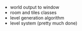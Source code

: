 - world output to window
- room and tiles classes
- level generation algorithm
- level system (pretty much done)
